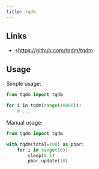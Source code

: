 ```yaml
---
title: tqdm
---
```


## Links
- s<https://github.com/tqdm/tqdm>

## Usage
Simple usage:
```python
from tqdm import tqdm

for i in tqdm(range(10000)):
    # ...
```

Manual usage:
```python
from tqdm import tqdm

with tqdm(total=100) as pbar:
    for i in range(10):
        sleep(0.1)
        pbar.update(10)
```
